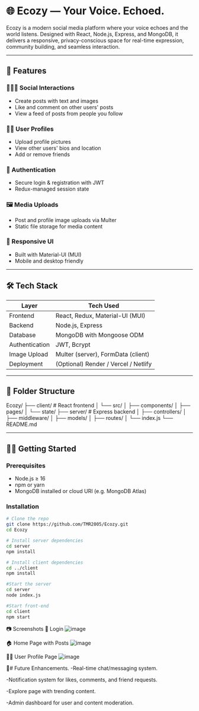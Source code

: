 # 🌐 Ecozy — Your Voice. Echoed.

Ecozy is a modern social media platform where your voice echoes and the world listens. Designed with React, Node.js, Express, and MongoDB, it delivers a responsive, privacy-conscious space for real-time expression, community building, and seamless interaction.

---

## 🚀 Features

### 🧑‍🤝‍🧑 Social Interactions
- Create posts with text and images
- Like and comment on other users' posts
- View a feed of posts from people you follow

### 🙋‍♂️ User Profiles
- Upload profile pictures
- View other users' bios and location
- Add or remove friends

### 🔐 Authentication
- Secure login & registration with JWT
- Redux-managed session state

### 🖼️ Media Uploads
- Post and profile image uploads via Multer
- Static file storage for media content

### 📱 Responsive UI
- Built with Material-UI (MUI)
- Mobile and desktop friendly

---

## 🛠️ Tech Stack

| Layer        | Tech Used                              |
|--------------|----------------------------------------|
| Frontend     | React, Redux, Material-UI (MUI)        |
| Backend      | Node.js, Express                       |
| Database     | MongoDB with Mongoose ODM              |
| Authentication | JWT, Bcrypt                          |
| Image Upload | Multer (server), FormData (client)     |
| Deployment   | (Optional) Render / Vercel / Netlify   |

---

## 📁 Folder Structure

Ecozy/
├── client/ # React frontend
│ └── src/
│ ├── components/
│ ├── pages/
│ └── state/
├── server/ # Express backend
│ ├── controllers/
│ ├── middleware/
│ ├── models/
│ ├── routes/
│ └── index.js
└── README.md


---

## 🧑‍💻 Getting Started

### Prerequisites

- Node.js ≥ 16
- npm or yarn
- MongoDB installed or cloud URI (e.g. MongoDB Atlas)

### Installation

```bash
# Clone the repo
git clone https://github.com/TMR2005/Ecozy.git
cd Ecozy

# Install server dependencies
cd server
npm install

# Install client dependencies
cd ../client
npm install

#Start the server
cd server
node index.js

#Start front-end
cd client
npm start
```

📷 Screenshots
🔐 Login
![image](https://github.com/user-attachments/assets/19308b80-fa42-4290-9dcc-8bff633bb7b0)


🏠 Home Page with Posts
![image](https://github.com/user-attachments/assets/a78d01c0-1fb8-4de2-b929-f809de6589a0)


🙍‍♂️ User Profile Page
![image](https://github.com/user-attachments/assets/51e6db9b-8d00-4c54-b4d1-2b79b752af11)




📌# Future Enhancements.
-Real-time chat/messaging system.

-Notification system for likes, comments, and friend requests.

-Explore page with trending content.

-Admin dashboard for user and content moderation.


